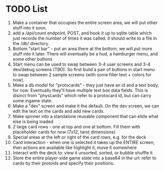 # TODO List

1. Make a container that occupies the entire screen area, we will put other stuff into it soon.
2. add a /api/count endpoint, POST, and hook it up to sqlite table which just records the number of times it was called. it should write to a file in the /db/ directory.
3. Bottom "start bar" - put an area there at the bottom, we will put more stuff into it later. There will eventually be a hud, a hamburger menu, and some other buttons
4. Start menu can be used to swap between 3-4 user screens and 3-4 dev/debug screens (TBD). So first build a pair of buttons in start menu to swap between 2 sample screens (with some filler text + colors for now).
5. Make a db model for "protocards" - they just have an id and a text body, for now. Eventually they'll have multiple text box data fields. This is disinct from "physcards" which refer to a protocard id, but can carry some ingame state.
6. Make a "dev" screen and make it the default. On the dev screen, we can edit the text on the cards and add new cards.
7. Make spinner into a standalone reusable component that can elide what else is being loaded
8. 2 large card rows - one at top and one at bottom. Fill them with placeholder cards for now (7x12, tarot dimensions)
9. Special areas at the left or right of the card rows, e.g. for the deck
10. Card interaction - when one is selected it takes up the ENTIRE screen, then actions are available like highlight it, move it somewhere
11. Interact with the deck to: view it unsorted, sorted, or bubble shuffle it
12. Store the entire player-side game state into a base64 in the url: refer to cards by their protoids and specify their positions.
